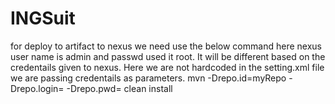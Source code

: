 # INGSuit
for deploy to artifact to nexus we need use the below command
here nexus user name is admin and passwd used it root. It will be different based on the credentails given to nexus. Here we are not hardcoded in the setting.xml file 
we are passing credentails as parameters.
 mvn  -Drepo.id=myRepo -Drepo.login=<username> -Drepo.pwd=<password> clean install
